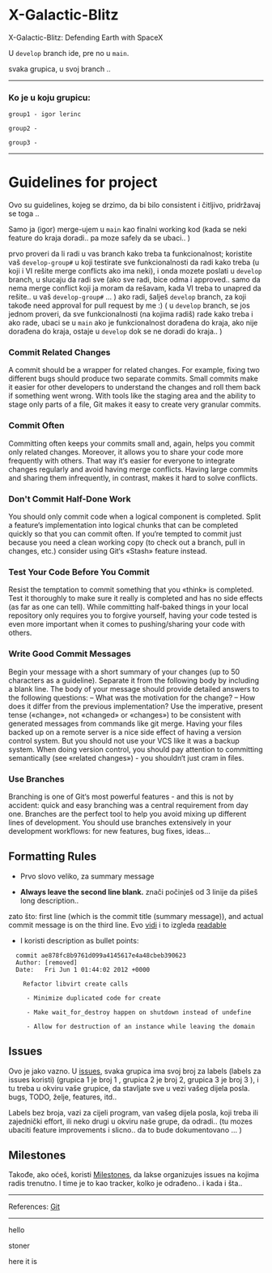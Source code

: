 # X-Galactic-Blitz
X-Galactic-Blitz: Defending Earth with SpaceX



U `develop` branch ide, pre no u `main`.

svaka grupica, u svoj branch .. 

---------
### Ko je u koju grupicu: 
```
group1 - igor lerinc

group2 - 

group3 - 
```




-----------


# Guidelines for project
Ovo su guidelines, kojeg se drzimo, da bi bilo consistent i čitljivo, pridržavaj se toga .. 


Samo ja (igor) merge-ujem u `main` kao finalni working kod (kada se neki feature do kraja doradi.. pa moze safely da se ubaci.. )

prvo proveri da li radi u vas branch kako treba ta funkcionalnost;
koristite vaš `develop-group#` u koji testirate sve funkcionalnosti da radi kako treba (u koji i VI rešite merge conflicts ako ima neki), i onda mozete poslati u `develop` branch, u slucaju da radi sve (ako sve radi, bice odma i approved.. samo da nema merge conflict koji ja moram da rešavam, kada VI treba to unapred da rešite.. u vaš `develop-group#` ...  )
ako radi, šalješ `develop` branch, za koji takođe need approval for pull request by me :) ( u `develop` branch, se jos jednom proveri, da sve funkcionalnosti (na kojima radiš) rade kako treba i ako rade, ubaci se u `main` ako je funkcionalnost dorađena do kraja, ako nije dorađena do kraja, ostaje u `develop` dok se ne doradi do kraja.. )



### Commit Related Changes
A commit should be a wrapper for related changes. For example, fixing two different bugs should produce two separate commits. Small commits make it easier for other developers to understand the changes and roll them back if something went wrong.
With tools like the staging area and the ability to stage only parts of a file, Git makes it easy to create very granular commits.
	
### Commit Often
Committing often keeps your commits small and, again, helps you commit only related changes. Moreover, it allows you to share your code more frequently with others. That way it‘s easier for everyone to integrate changes regularly and avoid having merge conflicts. Having large commits and sharing them infrequently, in contrast, makes it hard to solve conflicts.

### Don't Commit Half-Done Work
You should only commit code when a logical component is completed.
Split a feature‘s implementation into logical chunks that can be completed quickly so that you can commit often. If you‘re tempted to commit just because you need a clean working copy (to check out a branch, pull in changes, etc.) consider using Git‘s «Stash» feature instead.

### Test Your Code Before You Commit
Resist the temptation to commit something that you «think» is completed. Test it thoroughly to make sure it really is completed and has no side effects (as far as one can tell). While committing half-baked things in your local repository only requires you to forgive yourself, having your code tested is even more important when it comes to pushing/sharing your code with others.

### Write Good Commit Messages
Begin your message with a short summary of your changes (up to 50 characters as a guideline). Separate it from
the following body by including a blank line. The body of your message should provide detailed answers to the following questions:
– What was the motivation for the change? – How does it differ from the previous
implementation?
Use the imperative, present tense («change», not «changed» or «changes») to be consistent with generated messages from commands like git merge.
Having your files backed up on a remote server is a nice side effect of having a version control system. But you should not use your VCS like it was a backup system. When doing version control, you should pay attention to committing semantically (see «related changes») - you shouldn‘t just cram in files.


### Use Branches
Branching is one of Git‘s most powerful features - and this is not by accident: quick and easy branching was a central requirement from day one. Branches are the perfect tool to help you avoid mixing up different lines of development. You should use branches extensively in your development workflows: for new features, bug fixes, ideas...



## Formatting Rules

- Prvo slovo veliko, za summary message

- __Always leave the second line blank.__  znači počinješ od 3 linije da pišeš long description..

zato što: first line (which is the commit title (summary message)), and actual commit message is on the third line.
Evo [vidi](https://imgur.com/shMknul.png) i to izgleda [readable](https://imgur.com/Xzqo3ya.png)

- I koristi description as bullet points:
```
  commit ae878fc8b9761d099a4145617e4a48cbeb390623
  Author: [removed]
  Date:   Fri Jun 1 01:44:02 2012 +0000

    Refactor libvirt create calls

     - Minimize duplicated code for create

     - Make wait_for_destroy happen on shutdown instead of undefine

     - Allow for destruction of an instance while leaving the domain
```



## Issues
Ovo je jako vazno. 
U [issues](https://github.com/Linuxiness/X-Galactic-Blitz/issues), svaka grupica ima svoj broj za labels (labels za issues koristi) (grupica 1 je broj 1 , grupica 2 je broj 2, grupica 3 je broj 3 ),
i tu treba u okviru vaše grupice, da stavljate sve u vezi vašeg dijela posla. bugs, TODO, želje, features, itd.. 

Labels bez broja, vazi za cijeli program, van vašeg dijela posla, koji treba ili zajednički effort, ili neko drugi u okviru naše grupe, da odradi.. (tu mozes ubaciti feature improvements i slicno.. da to bude dokumentovano ... )


## Milestones
Takođe, ako oćeš, koristi [Milestones](https://github.com/Linuxiness/X-Galactic-Blitz/milestones), da lakse organizujes issues na kojima radis trenutno. 
I time je to kao tracker, kolko je odrađeno.. i kada i šta.. 

---------------------------------

References: 
[Git](https://quickref.me/git)



---------------------------------

hello

stoner


here it is
